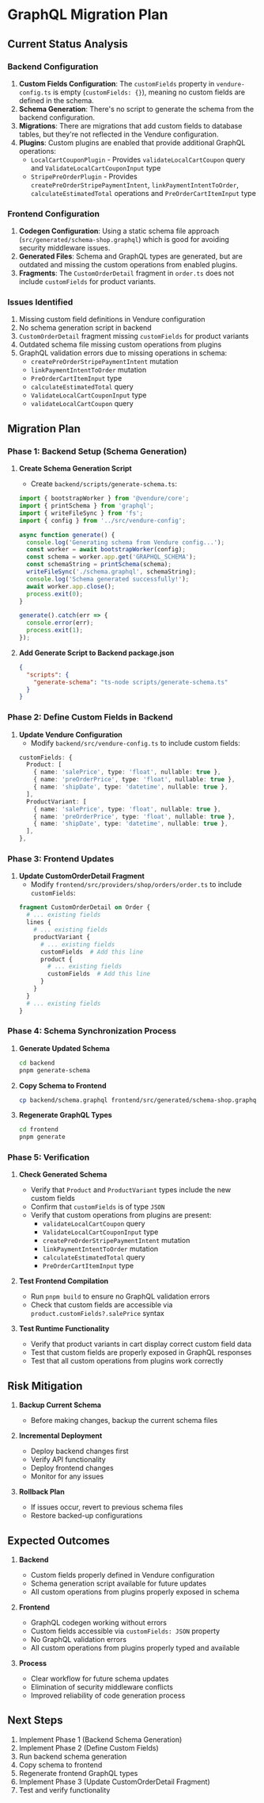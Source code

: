 # GraphQL Migration Plan

## Current Status Analysis

### Backend Configuration
1. **Custom Fields Configuration**: The `customFields` property in `vendure-config.ts` is empty (`customFields: {}`), meaning no custom fields are defined in the schema.
2. **Schema Generation**: There's no script to generate the schema from the backend configuration.
3. **Migrations**: There are migrations that add custom fields to database tables, but they're not reflected in the Vendure configuration.
4. **Plugins**: Custom plugins are enabled that provide additional GraphQL operations:
   - `LocalCartCouponPlugin` - Provides `validateLocalCartCoupon` query and `ValidateLocalCartCouponInput` type
   - `StripePreOrderPlugin` - Provides `createPreOrderStripePaymentIntent`, `linkPaymentIntentToOrder`, `calculateEstimatedTotal` operations and `PreOrderCartItemInput` type

### Frontend Configuration
1. **Codegen Configuration**: Using a static schema file approach (`src/generated/schema-shop.graphql`) which is good for avoiding security middleware issues.
2. **Generated Files**: Schema and GraphQL types are generated, but are outdated and missing the custom operations from enabled plugins.
3. **Fragments**: The `CustomOrderDetail` fragment in `order.ts` does not include `customFields` for product variants.

### Issues Identified
1. Missing custom field definitions in Vendure configuration
2. No schema generation script in backend
3. `CustomOrderDetail` fragment missing `customFields` for product variants
4. Outdated schema file missing custom operations from plugins
5. GraphQL validation errors due to missing operations in schema:
   - `createPreOrderStripePaymentIntent` mutation
   - `linkPaymentIntentToOrder` mutation
   - `PreOrderCartItemInput` type
   - `calculateEstimatedTotal` query
   - `ValidateLocalCartCouponInput` type
   - `validateLocalCartCoupon` query

## Migration Plan

### Phase 1: Backend Setup (Schema Generation)

1. **Create Schema Generation Script**
   - Create `backend/scripts/generate-schema.ts`:
   ```typescript
   import { bootstrapWorker } from '@vendure/core';
   import { printSchema } from 'graphql';
   import { writeFileSync } from 'fs';
   import { config } from '../src/vendure-config';
   
   async function generate() {
     console.log('Generating schema from Vendure config...');
     const worker = await bootstrapWorker(config);
     const schema = worker.app.get('GRAPHQL_SCHEMA');
     const schemaString = printSchema(schema);
     writeFileSync('./schema.graphql', schemaString);
     console.log('Schema generated successfully!');
     await worker.app.close();
     process.exit(0);
   }
   
   generate().catch(err => {
     console.error(err);
     process.exit(1);
   });
   ```

2. **Add Generate Script to Backend package.json**
   ```json
   {
     "scripts": {
       "generate-schema": "ts-node scripts/generate-schema.ts"
     }
   }
   ```

### Phase 2: Define Custom Fields in Backend

1. **Update Vendure Configuration**
   - Modify `backend/src/vendure-config.ts` to include custom fields:
   ```typescript
   customFields: {
     Product: [
       { name: 'salePrice', type: 'float', nullable: true },
       { name: 'preOrderPrice', type: 'float', nullable: true },
       { name: 'shipDate', type: 'datetime', nullable: true },
     ],
     ProductVariant: [
       { name: 'salePrice', type: 'float', nullable: true },
       { name: 'preOrderPrice', type: 'float', nullable: true },
       { name: 'shipDate', type: 'datetime', nullable: true },
     ],
   },
   ```

### Phase 3: Frontend Updates

1. **Update CustomOrderDetail Fragment**
   - Modify `frontend/src/providers/shop/orders/order.ts` to include `customFields`:
   ```graphql
   fragment CustomOrderDetail on Order {
     # ... existing fields
     lines {
       # ... existing fields
       productVariant {
         # ... existing fields
         customFields  # Add this line
         product {
           # ... existing fields
           customFields  # Add this line
         }
       }
     }
     # ... existing fields
   }
   ```

### Phase 4: Schema Synchronization Process

1. **Generate Updated Schema**
   ```bash
   cd backend
   pnpm generate-schema
   ```

2. **Copy Schema to Frontend**
   ```bash
   cp backend/schema.graphql frontend/src/generated/schema-shop.graphql
   ```

3. **Regenerate GraphQL Types**
   ```bash
   cd frontend
   pnpm generate
   ```

### Phase 5: Verification

1. **Check Generated Schema**
   - Verify that `Product` and `ProductVariant` types include the new custom fields
   - Confirm that `customFields` is of type `JSON`
   - Verify that custom operations from plugins are present:
     - `validateLocalCartCoupon` query
     - `ValidateLocalCartCouponInput` type
     - `createPreOrderStripePaymentIntent` mutation
     - `linkPaymentIntentToOrder` mutation
     - `calculateEstimatedTotal` query
     - `PreOrderCartItemInput` type

2. **Test Frontend Compilation**
   - Run `pnpm build` to ensure no GraphQL validation errors
   - Check that custom fields are accessible via `product.customFields?.salePrice` syntax

3. **Test Runtime Functionality**
   - Verify that product variants in cart display correct custom field data
   - Test that custom fields are properly exposed in GraphQL responses
   - Test that all custom operations from plugins work correctly

## Risk Mitigation

1. **Backup Current Schema**
   - Before making changes, backup the current schema files

2. **Incremental Deployment**
   - Deploy backend changes first
   - Verify API functionality
   - Deploy frontend changes
   - Monitor for any issues

3. **Rollback Plan**
   - If issues occur, revert to previous schema files
   - Restore backed-up configurations

## Expected Outcomes

1. **Backend**
   - Custom fields properly defined in Vendure configuration
   - Schema generation script available for future updates
   - All custom operations from plugins properly exposed in schema

2. **Frontend**
   - GraphQL codegen working without errors
   - Custom fields accessible via `customFields: JSON` property
   - No GraphQL validation errors
   - All custom operations from plugins properly typed and available

3. **Process**
   - Clear workflow for future schema updates
   - Elimination of security middleware conflicts
   - Improved reliability of code generation process

## Next Steps

1. Implement Phase 1 (Backend Schema Generation)
2. Implement Phase 2 (Define Custom Fields)
3. Run backend schema generation
4. Copy schema to frontend
5. Regenerate frontend GraphQL types
6. Implement Phase 3 (Update CustomOrderDetail Fragment)
7. Test and verify functionality